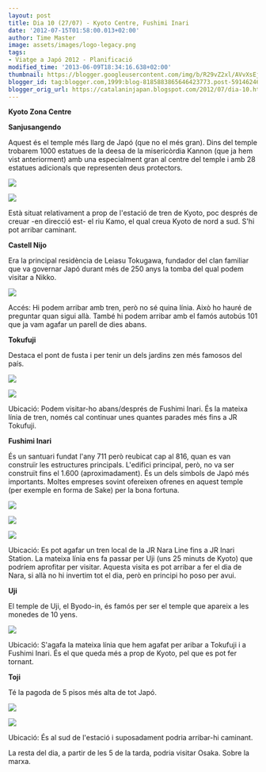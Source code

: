 ```yaml
---
layout: post
title: Dia 10 (27/07) - Kyoto Centre, Fushimi Inari
date: '2012-07-15T01:58:00.013+02:00'
author: Time Master
image: assets/images/logo-legacy.png
tags:
- Viatge a Japó 2012 - Planificació
modified_time: '2013-06-09T18:34:16.638+02:00'
thumbnail: https://blogger.googleusercontent.com/img/b/R29vZ2xl/AVvXsEjopmcM-PxpYwZSsELHRivqVSQcKYxm3uOY3TCN_q7VCUrRSqScx-BcYU5S3mvMM3dyFyDRLNbNUDuvYlkdDGBc7CZg3rBTlNJZ8vq7NjAL0FItHw6ySwrVNnstv_uvkSGuo15x4yNnIOs/s72-c/sanjusangendo.jpg
blogger_id: tag:blogger.com,1999:blog-8185883865646423773.post-5914624679577521849
blogger_orig_url: https://catalaninjapan.blogspot.com/2012/07/dia-10.html
---
```


**Kyoto Zona Centre**  

  

**Sanjusangendo**  

Aquest és el temple més llarg de Japó (que no el més gran). Dins del temple trobarem 1000 estatues de la deesa de la misericòrdia Kannon (que ja hem vist anteriorment) amb una especialment gran al centre del temple i amb 28 estatues adicionals que representen deus protectors.  

  


[![](https://blogger.googleusercontent.com/img/b/R29vZ2xl/AVvXsEjopmcM-PxpYwZSsELHRivqVSQcKYxm3uOY3TCN_q7VCUrRSqScx-BcYU5S3mvMM3dyFyDRLNbNUDuvYlkdDGBc7CZg3rBTlNJZ8vq7NjAL0FItHw6ySwrVNnstv_uvkSGuo15x4yNnIOs/s320/sanjusangendo.jpg)](https://blogger.googleusercontent.com/img/b/R29vZ2xl/AVvXsEjopmcM-PxpYwZSsELHRivqVSQcKYxm3uOY3TCN_q7VCUrRSqScx-BcYU5S3mvMM3dyFyDRLNbNUDuvYlkdDGBc7CZg3rBTlNJZ8vq7NjAL0FItHw6ySwrVNnstv_uvkSGuo15x4yNnIOs/s1600/sanjusangendo.jpg)

  

  


[![](https://blogger.googleusercontent.com/img/b/R29vZ2xl/AVvXsEjEo5_W0V3xb0GAdJXPNgfPM5VvW9qPsHFpIZtblI-cn_SIZLgFVzvdMdFjqWYpDSMALl1WF2AEmeQbP77jVCMmkrwazQpRDPYcyFlqaFSwj-fIKjRncrBtjkILyEoodarN2RkJKoq_6yw/s320/sanjusangendo2.jpg)](https://blogger.googleusercontent.com/img/b/R29vZ2xl/AVvXsEjEo5_W0V3xb0GAdJXPNgfPM5VvW9qPsHFpIZtblI-cn_SIZLgFVzvdMdFjqWYpDSMALl1WF2AEmeQbP77jVCMmkrwazQpRDPYcyFlqaFSwj-fIKjRncrBtjkILyEoodarN2RkJKoq_6yw/s1600/sanjusangendo2.jpg)
  

  

Està situat relativament a prop de l'estació de tren de Kyoto, poc després de creuar -en direcció est- el riu Kamo, el qual creua Kyoto de nord a sud. S'hi pot arribar caminant.  

  

  

**Castell Nijo**  

Era la principal residència de Leiasu Tokugawa, fundador del clan familiar que va governar Japó durant més de 250 anys la tomba del qual podem visitar a Nikko.  

  


[![](https://blogger.googleusercontent.com/img/b/R29vZ2xl/AVvXsEgBWGIZzZz7yOL6_e85L_zedyUd3442k90NIiVW8Ln72up6u1z_Kn0L3N9_80dxhu8JmU1UnxcVkS8Tj65b0QI6xLDsdvrh_-mKofiD_0gwfQ9GXwI39pXkGiY2vfe0M5-7lg-KjKB8G54/s320/castillo-nijo.jpg)](https://blogger.googleusercontent.com/img/b/R29vZ2xl/AVvXsEgBWGIZzZz7yOL6_e85L_zedyUd3442k90NIiVW8Ln72up6u1z_Kn0L3N9_80dxhu8JmU1UnxcVkS8Tj65b0QI6xLDsdvrh_-mKofiD_0gwfQ9GXwI39pXkGiY2vfe0M5-7lg-KjKB8G54/s1600/castillo-nijo.jpg)
  

Accés: Hi podem arribar amb tren, però no sé quina línia. Això ho hauré de preguntar quan sigui allà. També hi podem arribar amb el famós autobús 101 que ja vam agafar un parell de dies abans.  

  


**Tokufuji**

Destaca el pont de fusta i per tenir un dels jardins zen més famosos del país.

  


[![](https://blogger.googleusercontent.com/img/b/R29vZ2xl/AVvXsEiYi56EtDH8CC22rAf8vAaXnTvo1pDiKK5YbCbbbghEwJf9MeeLHcnm7voXCdjYkcugAEvvm89Sfwx87aC0SBrqfCdewq1J9Nz6Q0QBDuMIWu8w0KX9lnJAQyzPof8x4hsHjpiHbM5ZcEI/s320/Tokufuji_o.jpg)](https://blogger.googleusercontent.com/img/b/R29vZ2xl/AVvXsEiYi56EtDH8CC22rAf8vAaXnTvo1pDiKK5YbCbbbghEwJf9MeeLHcnm7voXCdjYkcugAEvvm89Sfwx87aC0SBrqfCdewq1J9Nz6Q0QBDuMIWu8w0KX9lnJAQyzPof8x4hsHjpiHbM5ZcEI/s1600/Tokufuji_o.jpg)
  


[![](https://blogger.googleusercontent.com/img/b/R29vZ2xl/AVvXsEjgtJD2QF86sny1zbSlnREpyBY1XFh-ik3xs8DBd1AutytCe4lYBeFTtq31mhW8uCXF4DZVUKKPLLcwhf92KMB_A-whzD9LtsIt06uhA1XuAQ_ojI5rXfUCzCfbFDz5zuO8jdqvys8jNJ8/s320/tofukuji_checkerboard.jpg)](https://blogger.googleusercontent.com/img/b/R29vZ2xl/AVvXsEjgtJD2QF86sny1zbSlnREpyBY1XFh-ik3xs8DBd1AutytCe4lYBeFTtq31mhW8uCXF4DZVUKKPLLcwhf92KMB_A-whzD9LtsIt06uhA1XuAQ_ojI5rXfUCzCfbFDz5zuO8jdqvys8jNJ8/s1600/tofukuji_checkerboard.jpg)

  


Ubicació: Podem visitar-ho abans/després de Fushimi Inari. És la mateixa línia de tren, només cal continuar unes quantes parades més fins a JR Tokufuji.
  

  
  

  
  

  

**Fushimi Inari**  

És un santuari fundat l'any 711 però reubicat cap al 816, quan es van construïr les estructures principals. L'edifici principal, però, no va ser construït fins el 1.600 (aproximadament). És un dels símbols de Japó més importants. Moltes empreses sovint ofereixen ofrenes en aquest temple (per exemple en forma de Sake) per la bona fortuna.  

  


[![](https://blogger.googleusercontent.com/img/b/R29vZ2xl/AVvXsEiY5J26XqdKB4nxkrarMOMIwvk5hGnU2DjsgUuPW5TTIoKChkbnjr6y4FjwAJIQnSuAOaOPdGc0YkqPQyfJVpsCLbzEfvna0-e2ODSXhoSv-52TOerZk0ZP4ngkFShJzYQZkm6kvK9gZTo/s1600/images.jpg)](https://blogger.googleusercontent.com/img/b/R29vZ2xl/AVvXsEiY5J26XqdKB4nxkrarMOMIwvk5hGnU2DjsgUuPW5TTIoKChkbnjr6y4FjwAJIQnSuAOaOPdGc0YkqPQyfJVpsCLbzEfvna0-e2ODSXhoSv-52TOerZk0ZP4ngkFShJzYQZkm6kvK9gZTo/s1600/images.jpg)
  


[![](https://blogger.googleusercontent.com/img/b/R29vZ2xl/AVvXsEizTR5CKwAkP3bnl3fijkLCcV1vVMOul6P_x-Qm-b4TFhbf4waK-X6uX5gMVYyfr1Ei9N-BIFtAkL2ELoqZE__Y8_CxYyQppiV_UjT9gmXSlhXKQ0Ej2W0-aSPUiWIlopIVLon_5_QF3Go/s1600/descarga.jpg)](https://blogger.googleusercontent.com/img/b/R29vZ2xl/AVvXsEizTR5CKwAkP3bnl3fijkLCcV1vVMOul6P_x-Qm-b4TFhbf4waK-X6uX5gMVYyfr1Ei9N-BIFtAkL2ELoqZE__Y8_CxYyQppiV_UjT9gmXSlhXKQ0Ej2W0-aSPUiWIlopIVLon_5_QF3Go/s1600/descarga.jpg)
  


[![](https://blogger.googleusercontent.com/img/b/R29vZ2xl/AVvXsEgSqfmUNFKaLAfi62XfS6h9WoK12IHZkVIb9v64jSRnNrx9emVdixob5lXH2u7Vtm1lnRsQ36f1Nn0ztFqOs8VrzRdNcrrEynolWYWiJq45cKlJK9ALcorYXHPuvhtt-O__HrPr5DQ3AF0/s320/800px-A_shrine_in_Fushimi_Inari-taisha_.jpg)](https://blogger.googleusercontent.com/img/b/R29vZ2xl/AVvXsEgSqfmUNFKaLAfi62XfS6h9WoK12IHZkVIb9v64jSRnNrx9emVdixob5lXH2u7Vtm1lnRsQ36f1Nn0ztFqOs8VrzRdNcrrEynolWYWiJq45cKlJK9ALcorYXHPuvhtt-O__HrPr5DQ3AF0/s1600/800px-A_shrine_in_Fushimi_Inari-taisha_.jpg)
  

Ubicació: Es pot agafar un tren local de la JR Nara Line fins a JR Inari Station. La mateixa línia ens fa passar per Uji (uns 25 minuts de Kyoto) que podríem aprofitar per visitar. Aquesta visita es pot arribar a fer el dia de Nara, si allà no hi invertim tot el dia, però en principi ho poso per avui.  


  


  


**Uji**

El temple de Uji, el Byodo-in, és famós per ser el temple que apareix a les monedes de 10 yens.

  


[![](https://blogger.googleusercontent.com/img/b/R29vZ2xl/AVvXsEj1Av1Dn4xcc1ZWTAH5ZBCPgwwlNvuwDh1v1nkvnNTicV6dkac164oW6_CFcNHxhWEM0SrTYb9ICXUsxvhAgWOJV2_i0hygT5jL5Y4aX4mRGA7EPV7Yxlbvh2UNp_jb81oUWOrV4aq3w68/s320/Japan_Uji_ByodoIn_DSC00416.jpg)](https://blogger.googleusercontent.com/img/b/R29vZ2xl/AVvXsEj1Av1Dn4xcc1ZWTAH5ZBCPgwwlNvuwDh1v1nkvnNTicV6dkac164oW6_CFcNHxhWEM0SrTYb9ICXUsxvhAgWOJV2_i0hygT5jL5Y4aX4mRGA7EPV7Yxlbvh2UNp_jb81oUWOrV4aq3w68/s1600/Japan_Uji_ByodoIn_DSC00416.jpg)

  


Ubicació: S'agafa la mateixa línia que hem agafat per aribar a Tokufuji i a Fushimi Inari. És el que queda més a prop de Kyoto, pel que es pot fer tornant.

  


  


**Toji**

Té la pagoda de 5 pisos més alta de tot Japó.

  


[![](https://blogger.googleusercontent.com/img/b/R29vZ2xl/AVvXsEiJ8_Z2ZPW4a0EcRSyStijlMabpVtvyLJqOrzidv5ZXbWiU3F2yoRs9vMJ-wbvflwgUxzns3s0hmkLxExEX3IZ4uARr_GL_K9BwMufVPipzoEsDCQtshDR5bzrm6m427n0I4j6sQ7Zts8w/s320/toji_hondo_side.jpg)](https://blogger.googleusercontent.com/img/b/R29vZ2xl/AVvXsEiJ8_Z2ZPW4a0EcRSyStijlMabpVtvyLJqOrzidv5ZXbWiU3F2yoRs9vMJ-wbvflwgUxzns3s0hmkLxExEX3IZ4uARr_GL_K9BwMufVPipzoEsDCQtshDR5bzrm6m427n0I4j6sQ7Zts8w/s1600/toji_hondo_side.jpg)
  


[![](https://blogger.googleusercontent.com/img/b/R29vZ2xl/AVvXsEgvk5PpzOiqya3veW6Zwt9GT_a6sd2vhW1E5L53xvoZPWKTjwRKXiInFvAmPOEVdTYK-1KaWf7Ou1inkqullZwlyb0JuezR2dbv1BmzmlMw6NQ7rkWCIB1oo2EOxltU5xJBeAESlTeKxZM/s320/tojipagoda.jpg)](https://blogger.googleusercontent.com/img/b/R29vZ2xl/AVvXsEgvk5PpzOiqya3veW6Zwt9GT_a6sd2vhW1E5L53xvoZPWKTjwRKXiInFvAmPOEVdTYK-1KaWf7Ou1inkqullZwlyb0JuezR2dbv1BmzmlMw6NQ7rkWCIB1oo2EOxltU5xJBeAESlTeKxZM/s1600/tojipagoda.jpg)

  


Ubicació: És al sud de l'estació i suposadament podria arribar-hi caminant.

  


  


La resta del dia, a partir de les 5 de la tarda, podria visitar Osaka. Sobre la marxa.
  
